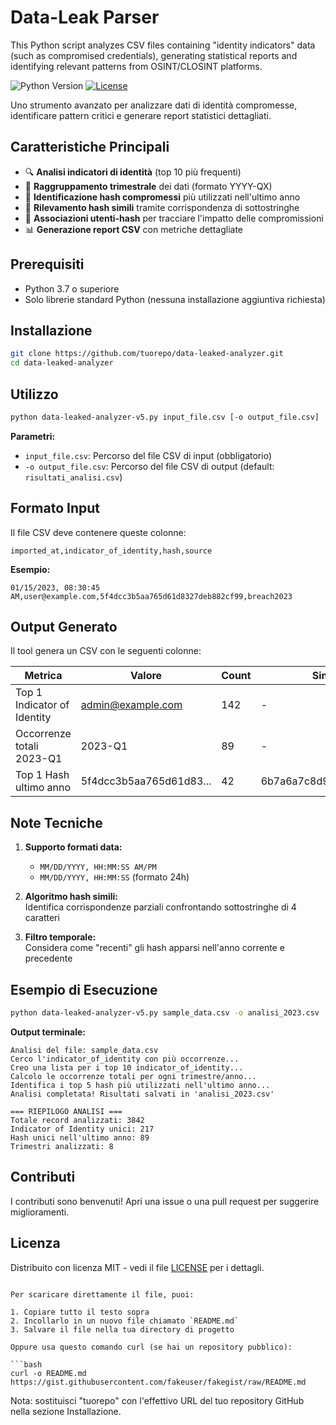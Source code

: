 # Data-Leak Parser
This Python script analyzes CSV files containing "identity indicators" data (such as compromised credentials), generating statistical reports and identifying relevant patterns from OSINT/CLOSINT platforms.

![Python Version](https://img.shields.io/badge/python-3.7%2B-blue)
[![License](https://img.shields.io/badge/license-MIT-green)](https://opensource.org/licenses/MIT)

Uno strumento avanzato per analizzare dati di identità compromesse, identificare pattern critici e generare report statistici dettagliati.


## Caratteristiche Principali

- 🔍 **Analisi indicatori di identità** (top 10 più frequenti)
- 📅 **Raggruppamento trimestrale** dei dati (formato YYYY-QX)
- 🔑 **Identificazione hash compromessi** più utilizzati nell'ultimo anno
- 🧩 **Rilevamento hash simili** tramite corrispondenza di sottostringhe
- 👥 **Associazioni utenti-hash** per tracciare l'impatto delle compromissioni
- 📊 **Generazione report CSV** con metriche dettagliate

## Prerequisiti

- Python 3.7 o superiore
- Solo librerie standard Python (nessuna installazione aggiuntiva richiesta)

## Installazione

```bash
git clone https://github.com/tuorepo/data-leaked-analyzer.git
cd data-leaked-analyzer
```

## Utilizzo

```bash
python data-leaked-analyzer-v5.py input_file.csv [-o output_file.csv]
```

**Parametri:**
- `input_file.csv`: Percorso del file CSV di input (obbligatorio)
- `-o output_file.csv`: Percorso del file CSV di output (default: `risultati_analisi.csv`)

## Formato Input

Il file CSV deve contenere queste colonne:

```csv
imported_at,indicator_of_identity,hash,source
```

**Esempio:**
```csv
01/15/2023, 08:30:45 AM,user@example.com,5f4dcc3b5aa765d61d8327deb882cf99,breach2023
```

## Output Generato

Il tool genera un CSV con le seguenti colonne:

| Metrica                          | Valore                      | Count | Simili                   | Simili_Count | Utenti Coinvolti         |
|----------------------------------|-----------------------------|-------|--------------------------|--------------|--------------------------|
| Top 1 Indicator of Identity      | admin@example.com           | 142   | -                        | -            | -                        |
| Occorrenze totali 2023-Q1        | 2023-Q1                     | 89    | -                        | -            | -                        |
| Top 1 Hash ultimo anno           | 5f4dcc3b5aa765d61d83...     | 42    | 6b7a6a7c8d9e0f1a2b3c... | 15           | admin@example.com, ...   |

## Note Tecniche

1. **Supporto formati data:**
   - `MM/DD/YYYY, HH:MM:SS AM/PM`
   - `MM/DD/YYYY, HH:MM:SS` (formato 24h)

2. **Algoritmo hash simili:**  
   Identifica corrispondenze parziali confrontando sottostringhe di 4 caratteri

3. **Filtro temporale:**  
   Considera come "recenti" gli hash apparsi nell'anno corrente e precedente

## Esempio di Esecuzione

```bash
python data-leaked-analyzer-v5.py sample_data.csv -o analisi_2023.csv
```

**Output terminale:**
```
Analisi del file: sample_data.csv
Cerco l'indicator_of_identity con più occorrenze...
Creo una lista per i top 10 indicator_of_identity...
Calcolo le occorrenze totali per ogni trimestre/anno...
Identifica i top 5 hash più utilizzati nell'ultimo anno...
Analisi completata! Risultati salvati in 'analisi_2023.csv'

=== RIEPILOGO ANALISI ===
Totale record analizzati: 3842
Indicator of Identity unici: 217
Hash unici nell'ultimo anno: 89
Trimestri analizzati: 8
```

## Contributi

I contributi sono benvenuti! Apri una issue o una pull request per suggerire miglioramenti.

## Licenza

Distribuito con licenza MIT - vedi il file [LICENSE](LICENSE) per i dettagli.
```

Per scaricare direttamente il file, puoi:

1. Copiare tutto il testo sopra
2. Incollarlo in un nuovo file chiamato `README.md`
3. Salvare il file nella tua directory di progetto

Oppure usa questo comando curl (se hai un repository pubblico):

```bash
curl -o README.md https://gist.githubusercontent.com/fakeuser/fakegist/raw/README.md
```

Nota: sostituisci "tuorepo" con l'effettivo URL del tuo repository GitHub nella sezione Installazione.
